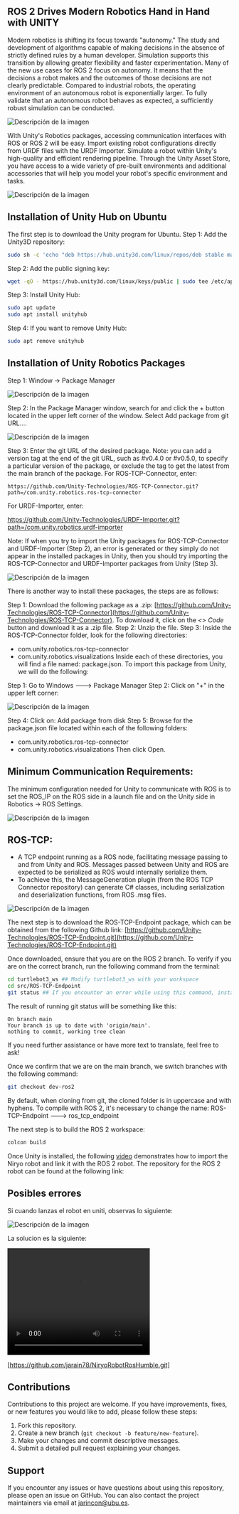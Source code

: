## ROS 2 Drives Modern Robotics Hand in Hand with UNITY

Modern robotics is shifting its focus towards "autonomy." The study and development of algorithms capable of making decisions in the absence of strictly defined rules by a human developer. Simulation supports this transition by allowing greater flexibility and faster experimentation. Many of the new use cases for ROS 2 focus on autonomy.
It means that the decisions a robot makes and the outcomes of those decisions are not clearly predictable. Compared to industrial robots, the operating environment of an autonomous robot is exponentially larger. To fully validate that an autonomous robot behaves as expected, a sufficiently robust simulation can be conducted.

![Descripción de la imagen](static/image1_2.png)


With Unity's Robotics packages, accessing communication interfaces with ROS or ROS 2 will be easy. Import existing robot configurations directly from URDF files with the URDF Importer. Simulate a robot within Unity's high-quality and efficient rendering pipeline. Through the Unity Asset Store, you have access to a wide variety of pre-built environments and additional accessories that will help you model your robot's specific environment and tasks.

![Descripción de la imagen](static/image4_3.png)


## Installation of Unity Hub on Ubuntu

The first step is to download the Unity program for Ubuntu.
Step 1: Add the Unity3D repository:
```sh
sudo sh -c 'echo "deb https://hub.unity3d.com/linux/repos/deb stable main" > /etc/apt/sources.list.d/unityhub.list'
```
Step 2: Add the public signing key:
```sh
wget -qO - https://hub.unity3d.com/linux/keys/public | sudo tee /etc/apt/trusted.gpg.d/unityhub.asc
```
Step 3: Install Unity Hub:
```sh
sudo apt update
sudo apt install unityhub
```
Step 4: If you want to remove Unity Hub:
```sh
sudo apt remove unityhub
```

## Installation of Unity Robotics Packages

Step 1: Window -> Package Manager

![Descripción de la imagen](static/Untitled2.png)


Step 2: In the Package Manager window, search for and click the + button located in the upper left corner of the window. Select Add package from git URL....

![Descripción de la imagen](static/Untitled3.png)



Step 3: Enter the git URL of the desired package. Note: you can add a version tag at the end of the git URL, such as #v0.4.0 or #v0.5.0, to specify a particular version of the package, or exclude the tag to get the latest from the main branch of the package.
For ROS-TCP-Connector, enter:
```plaintext
https://github.com/Unity-Technologies/ROS-TCP-Connector.git?path=/com.unity.robotics.ros-tcp-connector
```

For URDF-Importer, enter:

https://github.com/Unity-Technologies/URDF-Importer.git?path=/com.unity.robotics.urdf-importer


Note:
If when you try to import the Unity packages for ROS-TCP-Connector and URDF-Importer (Step 2), an error is generated or they simply do not appear in the installed packages in Unity, then you should try importing the ROS-TCP-Connector and URDF-Importer packages from Unity (Step 3).

![Descripción de la imagen](static/Untitled4.png)



There is another way to install these packages, the steps are as follows:

Step 1: Download the following package as a .zip: [https://github.com/Unity-Technologies/ROS-TCP-Connector](https://github.com/Unity-Technologies/ROS-TCP-Connector). To download it, click on the *<> Code* button and download it as a .zip file.
Step 2: Unzip the file.
Step 3: Inside the ROS-TCP-Connector folder, look for the following directories:
- com.unity.robotics.ros-tcp-connector
- com.unity.robotics.visualizations
Inside each of these directories, you will find a file named: package.json. To import this package from Unity, we will do the following:

Step 1: Go to Windows ---> Package Manager
Step 2: Click on "+" in the upper left corner:


![Descripción de la imagen](static/Untitled5.png)


Step 4: Click on: Add package from disk
Step 5: Browse for the package.json file located within each of the following folders:
- com.unity.robotics.ros-tcp-connector
- com.unity.robotics.visualizations
Then click Open.

## Minimum Communication Requirements:
The minimum configuration needed for Unity to communicate with ROS is to set the ROS_IP on the ROS side in a launch file and on the Unity side in Robotics -> ROS Settings.

![Descripción de la imagen](static/ros2_protocol.png)
 
## ROS-TCP:

- A TCP endpoint running as a ROS node, facilitating message passing to and from Unity and ROS. Messages passed between Unity and ROS are expected to be serialized as ROS would internally serialize them.
- To achieve this, the MessageGeneration plugin (from the ROS TCP Connector repository) can generate C# classes, including serialization and deserialization functions, from ROS .msg files.

![Descripción de la imagen](static/Untitled6.png)

The next step is to download the ROS-TCP-Endpoint package, which can be obtained from the following Github link:
[https://github.com/Unity-Technologies/ROS-TCP-Endpoint.git](https://github.com/Unity-Technologies/ROS-TCP-Endpoint.git)

Once downloaded, ensure that you are on the ROS 2 branch. To verify if you are on the correct branch, run the following command from the terminal:
```sh
cd turtlebot3_ws ## Modify turtlebot3_ws with your workspace
cd src/ROS-TCP-Endpoint
git status ## If you encounter an error while using this command, install git with: sudo apt install git
```
The result of running git status will be something like this:
```
On branch main
Your branch is up to date with 'origin/main'.
nothing to commit, working tree clean
```
If you need further assistance or have more text to translate, feel free to ask!

Once we confirm that we are on the main branch, we switch branches with the following command:
```sh
git checkout dev-ros2
```
By default, when cloning from git, the cloned folder is in uppercase and with hyphens. To compile with ROS 2, it's necessary to change the name:
ROS-TCP-Endpoint ---> ros_tcp_endpoint

The next step is to build the ROS 2 workspace:
```sh
colcon build
```

Once Unity is installed, the following [video](https://youtu.be/1aEUl9KX0Ik)  demonstrates how to import the Niryo robot and link it with the ROS 2 robot. The repository for the ROS 2 robot can be found at the following link:

## Posibles errores

Si cuando lanzas el robot en uniti, observas lo siguiente:

![Descripción de la imagen](static/UnityError.png)

La solucion es la siguiente:

<video width="320" height="240" controls>
  <source src="static/SolvError.webm" type="video/webm">
  Tu navegador no soporta el elemento de video.
</video>


[https://github.com/jarain78/NiryoRobotRosHumble.git]


## Contributions

Contributions to this project are welcome. If you have improvements, fixes, or new features you would like to add, please follow these steps:

1. Fork this repository.
2. Create a new branch (`git checkout -b feature/new-feature`).
3. Make your changes and commit descriptive messages.
4. Submit a detailed pull request explaining your changes.

## Support

If you encounter any issues or have questions about using this repository, please open an issue on GitHub. You can also contact the project maintainers via email at [jarincon@ubu.es](mailto:support@example.com).



